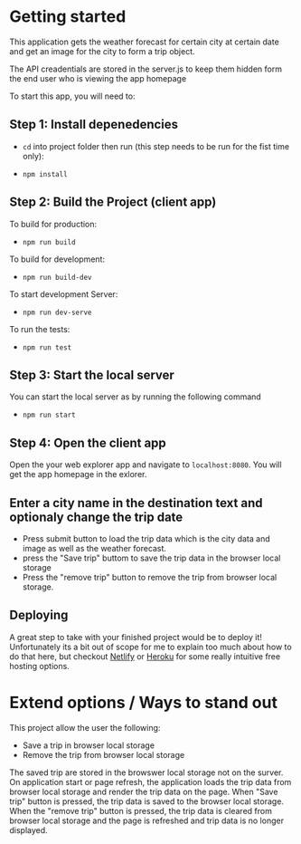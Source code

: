 # Getting started

This application gets the weather forecast for certain city at certain date and get an image for the city to form a trip object.

The API creadentials are stored in the server.js to keep them hidden form the end user who is viewing the app homepage

To start this app, you will need to:

## Step 1: Install depenedencies

- `cd` into project folder then run (this step needs to be run for the fist time only):

- `npm install`

## Step 2: Build the Project (client app)

To build for production:

- `npm run build`

To build for development:

- `npm run build-dev`

To start development Server:

- `npm run dev-serve`

To run the tests:

- `npm run test`

## Step 3: Start the local server

You can start the local server as by running the following command

- `npm run start`

## Step 4: Open the client app

Open the your web explorer app and navigate to `localhost:8080`. You will get the app homepage in the exlorer.

## Enter a city name in the destination text and optionaly change the trip date

- Press submit button to load the trip data which is the city data and image as well as the weather forecast.
- press the "Save trip" buttom to save the trip data in the browser local storage
- Press the "remove trip" button to remove the trip from browser local storage.

## Deploying

A great step to take with your finished project would be to deploy it! Unfortunately its a bit out of scope for me to explain too much about how to do that here, but checkout [Netlify](https://www.netlify.com/) or [Heroku](https://www.heroku.com/) for some really intuitive free hosting options.

# Extend options / Ways to stand out

This project allow the user the following:

- Save a trip in browser local storage
- Remove the trip from browser local storage

The saved trip are stored in the browswer local storage not on the surver.
On application start or page refresh, the application loads the trip data from browser local storage and render the trip data on the page.
When "Save trip" button is pressed, the trip data is saved to the browser local storage.
When the "remove trip" button is pressed, the trip data is cleared from browser local storage and the page is refreshed and trip data is no longer displayed.
